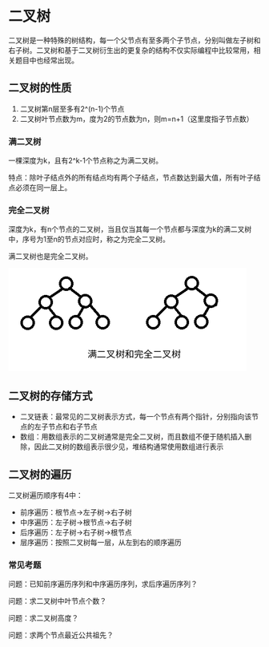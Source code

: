 # 二叉树

二叉树是一种特殊的树结构，每一个父节点有至多两个子节点，分别叫做左子树和右子树。二叉树和基于二叉树衍生出的更复杂的结构不仅实际编程中比较常用，相关题目中也经常出现。

## 二叉树的性质

1. 二叉树第n层至多有2^(n-1)个节点
2. 二叉树叶节点数为m，度为2的节点数为n，则m=n+1（这里度指子节点数）

### 满二叉树

一棵深度为k，且有2^k-1个节点称之为满二叉树。

特点：除叶子结点外的所有结点均有两个子结点，节点数达到最大值，所有叶子结点必须在同一层上。

### 完全二叉树

深度为k，有n个节点的二叉树，当且仅当其每一个节点都与深度为k的满二叉树中，序号为1至n的节点对应时，称之为完全二叉树。

满二叉树也是完全二叉树。

![](res/1.png)

## 二叉树的存储方式

* 二叉链表：最常见的二叉树表示方式，每一个节点有两个指针，分别指向该节点的左子节点和右子节点
* 数组：用数组表示的二叉树通常是完全二叉树，而且数组不便于随机插入删除，因此二叉树的数组表示很少见，堆结构通常使用数组进行表示

## 二叉树的遍历

二叉树遍历顺序有4中：

* 前序遍历：根节点->左子树->右子树
* 中序遍历：左子树->根节点->右子树
* 后序遍历：左子树->右子树->根节点
* 层序遍历：按照二叉树每一层，从左到右的顺序遍历

### 常见考题

问题：已知前序遍历序列和中序遍历序列，求后序遍历序列？

问题：求二叉树中叶节点个数？

问题：求二叉树高度？

问题：求两个节点最近公共祖先？
